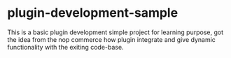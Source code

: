 # plugin-development-sample
This is a basic plugin development simple project for learning purpose, got the idea from the nop commerce how plugin integrate and give dynamic functionality with the exiting code-base. 
